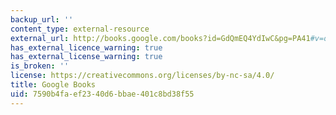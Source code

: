 ```yaml
---
backup_url: ''
content_type: external-resource
external_url: http://books.google.com/books?id=GdQmEQ4YdIwC&pg=PA41#v=onepage
has_external_licence_warning: true
has_external_license_warning: true
is_broken: ''
license: https://creativecommons.org/licenses/by-nc-sa/4.0/
title: Google Books
uid: 7590b4fa-ef23-40d6-bbae-401c8bd38f55
---
```

